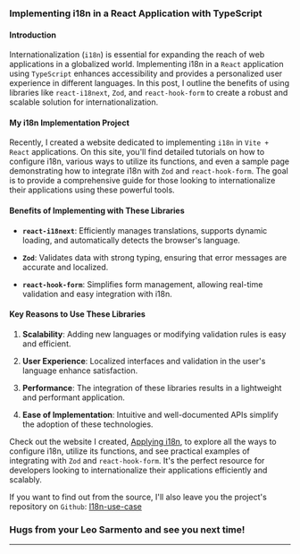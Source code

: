 ### Implementing i18n in a React Application with TypeScript

#### Introduction

Internationalization (`i18n`) is essential for expanding the reach of web applications in a globalized world. Implementing i18n in a `React` application using `TypeScript` enhances accessibility and provides a personalized user experience in different languages. In this post, I outline the benefits of using libraries like `react-i18next`, `Zod`, and `react-hook-form` to create a robust and scalable solution for internationalization.

#### My i18n Implementation Project

Recently, I created a website dedicated to implementing `i18n` in `Vite + React` applications. On this site, you'll find detailed tutorials on how to configure i18n, various ways to utilize its functions, and even a sample page demonstrating how to integrate i18n with `Zod` and `react-hook-form`. The goal is to provide a comprehensive guide for those looking to internationalize their applications using these powerful tools.

#### Benefits of Implementing with These Libraries

- **`react-i18next`**: Efficiently manages translations, supports dynamic loading, and automatically detects the browser's language.

- **`Zod`**: Validates data with strong typing, ensuring that error messages are accurate and localized.

- **`react-hook-form`**: Simplifies form management, allowing real-time validation and easy integration with i18n.

#### Key Reasons to Use These Libraries

1. **Scalability**: Adding new languages or modifying validation rules is easy and efficient.

2. **User Experience**: Localized interfaces and validation in the user's language enhance satisfaction.

3. **Performance**: The integration of these libraries results in a lightweight and performant application.

4. **Ease of Implementation**: Intuitive and well-documented APIs simplify the adoption of these technologies.

Check out the website I created, [Applying i18n](https://i18n.leosarmento.com), to explore all the ways to configure i18n, utilize its functions, and see practical examples of integrating with `Zod` and `react-hook-form`. It's the perfect resource for developers looking to internationalize their applications efficiently and scalably.

If you want to find out from the source, I'll also leave you the project's repository on `Github`: [I18n-use-case](https://github.com/LeonardoSarmento/i18n-use-case)

### Hugs from your Leo Sarmento and see you next time!

---
